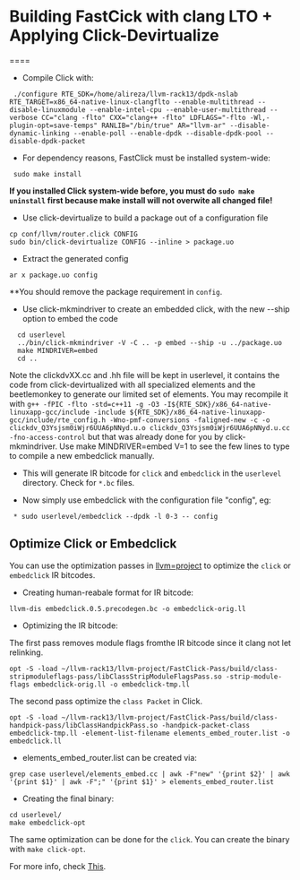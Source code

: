 # Building FastCick with clang LTO + Applying Click-Devirtualize
====

 * Compile Click with:
```
 ./configure RTE_SDK=/home/alireza/llvm-rack13/dpdk-nslab RTE_TARGET=x86_64-native-linux-clangflto --enable-multithread --disable-linuxmodule --enable-intel-cpu --enable-user-multithread --verbose CC="clang -flto" CXX="clang++ -flto" LDFLAGS="-flto -Wl,-plugin-opt=save-temps" RANLIB="/bin/true" AR="llvm-ar" --disable-dynamic-linking --enable-poll --enable-dpdk --disable-dpdk-pool --disable-dpdk-packet 
```

 * For dependency reasons, FastClick must be installed system-wide:
```
 sudo make install
```
  
  **If you installed Click system-wide before, you must do `sudo make uninstall` first because make install will not overwite all changed file!**

 * Use click-devirtualize to build a package out of a configuration file

```
cp conf/llvm/router.click CONFIG
sudo bin/click-devirtualize CONFIG --inline > package.uo
```

 * Extract the generated config

```
ar x package.uo config
```

  **You should remove the package requirement in `config`.

 * Use click-mkmindriver to create an embedded click, with the new --ship option to embed the code

```
  cd userlevel
  ../bin/click-mkmindriver -V -C .. -p embed --ship -u ../package.uo
  make MINDRIVER=embed
  cd ..
```
  Note the clickdvXX.cc and .hh file will be kept in userlevel, it contains the code from
  click-devirtualized with all specialized elements and the beetlemonkey to generate our
  limited set of elements. You may recompile it with
  `g++ -fPIC -flto -std=c++11 -g -O3 -I${RTE_SDK}/x86_64-native-linuxapp-gcc/include -include ${RTE_SDK}/x86_64-native-linuxapp-gcc/include/rte_config.h -Wno-pmf-conversions -faligned-new -c -o   clickdv_Q3Ysjsm0iWjr6UUA6pNNyd.u.o clickdv_Q3Ysjsm0iWjr6UUA6pNNyd.u.cc -fno-access-control`
  but that was already done for you by click-mkmindriver. Use make MINDRIVER=embed V=1 to see the few lines to type to compile a new embedclick manually.

 
 * This will generate IR bitcode for `click` and `embedclick` in the `userlevel` directory. Check for `*.bc` files.
 
 * Now simply use embedclick with the configuration file "config", eg:

```
 * sudo userlevel/embedclick --dpdk -l 0-3 -- config
```




## Optimize Click or Embedclick



You can use the optimization passes in [llvm=project](https://bitbucket.org/nslab/llvm-project/src/master/FastClick-Pass/) to optimize the `click` or `embedclick` IR bitcodes.


 * Creating human-reabale format for IR bitcode:
 ```
 llvm-dis embedclick.0.5.precodegen.bc -o embedclick-orig.ll
 ```
 
 * Optimizing the IR bitcode:
 
 The first pass removes module flags fromthe IR bitcode since it clang not let relinking. 
 
```
opt -S -load ~/llvm-rack13/llvm-project/FastClick-Pass/build/class-stripmoduleflags-pass/libClassStripModuleFlagsPass.so -strip-module-flags embedclick-orig.ll -o embedclick-tmp.ll
```

 The second pass optimize the `class Packet` in Click.
 
```
opt -S -load ~/llvm-rack13/llvm-project/FastClick-Pass/build/class-handpick-pass/libClassHandpickPass.so -handpick-packet-class embedclick-tmp.ll -element-list-filename elements_embed_router.list -o embedclick.ll
```
 
 * elements_embed_router.list can be created via:
 ```
 grep case userlevel/elements_embed.cc | awk -F"new" '{print $2}' | awk '{print $1}' | awk -F";" '{print $1}' > elements_embed_router.list
 ```
 
 * Creating the final binary:
 ```
 cd userlevel/
 make embedclick-opt
 ```
 The same optimization can be done for the `click`. You can create the binary with `make click-opt`.
 
 For more info, check [This](https://docs.google.com/document/d/1O7W9HL8LkKsdq_om_K9bjV7jC-M7c-qeB77CsJ3jA_E/edit?usp=sharing).